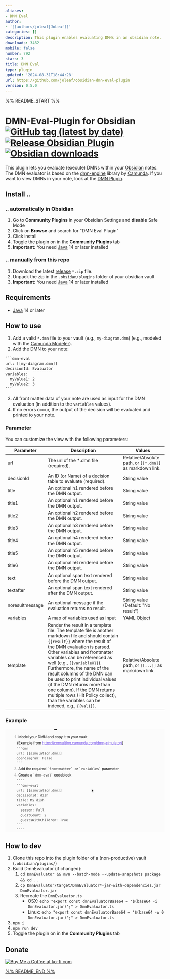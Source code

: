 ```yaml
---
aliases:
- DMN Eval
author:
- '[[authors/joleaf|JoLeaf]]'
categories: []
description: This plugin enables evaluating DMNs in an obsidian note.
downloads: 3462
mobile: false
number: 792
stars: 3
title: DMN Eval
type: plugin
updated: '2024-08-31T18:44:28'
url: https://github.com/joleaf/obsidian-dmn-eval-plugin
version: 0.5.0
---
```


%% README_START %%

# DMN-Eval-Plugin for Obsidian [![GitHub tag (latest by date)](https://img.shields.io/github/v/tag/joleaf/obsidian-dmn-eval-plugin)](https://github.com/joleaf/obsidian-dmn-eval-plugin/releases) [![Release Obsidian Plugin](https://github.com/joleaf/obsidian-dmn-eval-plugin/actions/workflows/release.yml/badge.svg)](https://github.com/joleaf/obsidian-dmn-eval-plugin/actions/workflows/release.yml) [![Obsidian downloads](https://img.shields.io/badge/dynamic/json?logo=obsidian&color=%238b6cef&label=downloads&query=%24%5B%22dmn-eval%22%5D.downloads&url=https%3A%2F%2Fraw.githubusercontent.com%2Fobsidianmd%2Fobsidian-releases%2Fmaster%2Fcommunity-plugin-stats.json)](https://obsidian.md/plugins?id=dmn-eval)

This plugin lets you evaluate (execute) DMNs within your [Obsidian](https://www.obsidian.md) notes.
The DMN evaluator is based on the [dmn-engine](https://github.com/camunda/camunda-bpm-platform/tree/master/engine-dmn)
library by [Camunda](https://camunda.com/).
If you want to view DMNs in your note, look at the [DMN Plugin](https://github.com/joleaf/obsidian-dmn-plugin).

## Install ..

### .. automatically in Obsidian

1. Go to **Community Plugins** in your Obsidian Settings and **disable** Safe Mode
2. Click on **Browse** and search for "DMN Eval Plugin"
3. Click install
4. Toggle the plugin on in the **Community Plugins** tab
5. **Important:** You need [Java](https://www.java.com/en/download/help/download_options_de.html) 14 or later installed

### .. manually from this repo

1. Download the latest [release](https://github.com/joleaf/obsidian-dmn-eval-plugin/releases) `*.zip` file.
2. Unpack the zip in the `.obsidan/plugins` folder of your obsidian vault
3. **Important:** You need [Java](https://www.java.com/en/download/help/download_options_de.html) 14 or later installed

## Requirements

- [Java](https://www.java.com/en/download/help/download_options_de.html) 14 or later

## How to use

1. Add a valid `*.dmn` file to your vault (e.g., `my-diagram.dmn`) (e.g., modeled with
   the [Camunda Modeler](https://camunda.com/de/download/modeler/)).
2. Add the DMN to your note:

````
```dmn-eval
url: [[my-diagram.dmn]]
decisionId: Evaluator
variables:
  myValue1: 2
  myValue2: 3
```
````

3. All front matter data of your note are used as input for the DMN evaluation (in addition to the `variables` values).
4. If no errors occur, the output of the decision will be evaluated and printed to your note.

### Parameter

You can customize the view with the following parameters:

| Parameter       | Description                                                                                                                                                                                                                                                                                                                                                                                                                                                                                                          | Values                                                   |
|-----------------|----------------------------------------------------------------------------------------------------------------------------------------------------------------------------------------------------------------------------------------------------------------------------------------------------------------------------------------------------------------------------------------------------------------------------------------------------------------------------------------------------------------------|----------------------------------------------------------|
| url             | The url of the *.dmn file (required).                                                                                                                                                                                                                                                                                                                                                                                                                                                                                | Relative/Absolute path, or `[[*.dmn]]` as markdown link. |
| decisionId      | An ID (or Name) of a decision table to evaluate (required).                                                                                                                                                                                                                                                                                                                                                                                                                                                          | String value                                             |
| title           | An optional h1 rendered before the DMN output.                                                                                                                                                                                                                                                                                                                                                                                                                                                                       | String value                                             |
| title1          | An optional h1 rendered before the DMN output.                                                                                                                                                                                                                                                                                                                                                                                                                                                                       | String value                                             |
| title2          | An optional h2 rendered before the DMN output.                                                                                                                                                                                                                                                                                                                                                                                                                                                                       | String value                                             |
| title3          | An optional h3 rendered before the DMN output.                                                                                                                                                                                                                                                                                                                                                                                                                                                                       | String value                                             |
| title4          | An optional h4 rendered before the DMN output.                                                                                                                                                                                                                                                                                                                                                                                                                                                                       | String value                                             |
| title5          | An optional h5 rendered before the DMN output.                                                                                                                                                                                                                                                                                                                                                                                                                                                                       | String value                                             |
| title6          | An optional h6 rendered before the DMN output.                                                                                                                                                                                                                                                                                                                                                                                                                                                                       | String value                                             |
| text            | An optional span text rendered before the DMN output.                                                                                                                                                                                                                                                                                                                                                                                                                                                                | String value                                             |
| textafter       | An optional span text rendered after the DMN output.                                                                                                                                                                                                                                                                                                                                                                                                                                                                 | String value                                             |
| noresultmessage | An optional message if the evaluation returns no result.                                                                                                                                                                                                                                                                                                                                                                                                                                                             | String value (Default: "No result")                      |
| variables       | A map of variables used as input                                                                                                                                                                                                                                                                                                                                                                                                                                                                                     | YAML Object                                              | - |
| template        | Render the result in a template file. The template file is another markdown file and should contain `{{result}}` where the result of the DMN evaluation is parsed. Other variables and frontmatter variables can be referenced as well (e.g., `{{variableX}}`). Furthermore, the name of the result columns of the DMN can be used to print individual values (if the DMN returns more than one column). If the DMN returns multiple rows (Hit Policy collect), than the variables can be indexed, e.g., `{{val1}}`. | Relative/Absolute path, or `[[...]]` as markdown link.   | - |

### Example

![Example](https://raw.githubusercontent.com/joleaf/obsidian-dmn-eval-plugin/HEAD/example/dmn-eval-plugin.gif)

## How to dev

1. Clone this repo into the plugin folder of a (non-productive) vault (`.obsidian/plugins/`)
2. Build DmnEvaluator (if changed):
    1. `cd DmnEvaluator && mvn --batch-mode --update-snapshots package && cd ..`
    2. `cp DmnEvaluator/target/DmnEvaluator*-jar-with-dependencies.jar DmnEvaluator.jar`
    3. Recreate the `DmnEvaluator.ts`
        - OSX: `echo "export const dmnEvaluatorBase64 = '$(base64 -i DmnEvaluator.jar)';" > DmnEvaluator.ts`
        - Linux: `echo "export const dmnEvaluatorBase64 = '$(base64 -w 0 DmnEvaluator.jar)';" > DmnEvaluator.ts`
3. `npm i`
4. `npm run dev`
5. Toggle the plugin on in the **Community Plugins** tab

## Donate

<a href='https://ko-fi.com/joleaf' target='_blank'><img height='35' style='border:0px;height:46px;' src='https://az743702.vo.msecnd.net/cdn/kofi3.png?v=0' border='0' alt='Buy Me a Coffee at ko-fi.com' />


%% README_END %%